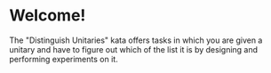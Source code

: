﻿# Welcome!

The "Distinguish Unitaries" kata offers tasks in which you are given a unitary and have to figure out which of the list it is by designing and performing experiments on it.
